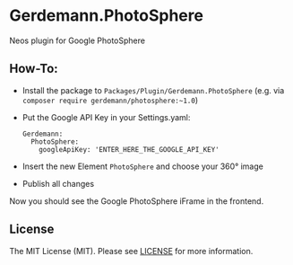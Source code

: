 Gerdemann.PhotoSphere
===========================

Neos plugin for Google PhotoSphere

How-To:
-------

* Install the package to ``Packages/Plugin/Gerdemann.PhotoSphere`` (e.g. via ``composer require gerdemann/photosphere:~1.0``)
* Put the Google API Key in your Settings.yaml:
  
  ```
  Gerdemann:
    PhotoSphere:
      googleApiKey: 'ENTER_HERE_THE_GOOGLE_API_KEY'
  ```
* Insert the new Element ``PhotoSphere`` and choose your 360° image
* Publish all changes

Now you should see the Google PhotoSphere iFrame in the frontend.

License
-------

The MIT License (MIT). Please see [LICENSE](LICENSE) for more information.
